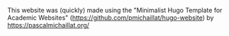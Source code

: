 This website was (quickly) made using the "Minimalist Hugo Template for Academic Websites" (https://github.com/pmichaillat/hugo-website) by https://pascalmichaillat.org/ 
